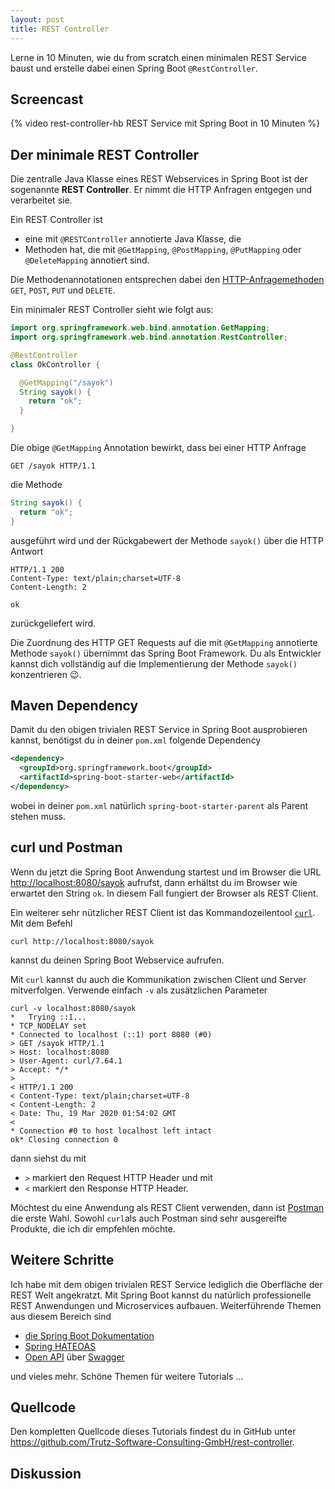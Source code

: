 ```yaml
---
layout: post
title: REST Controller
---
```


Lerne in 10 Minuten, wie du from scratch einen minimalen REST Service baust und erstelle dabei einen Spring Boot `@RestController`.

## Screencast

{% video rest-controller-hb REST Service mit Spring Boot in 10 Minuten %}

## Der minimale REST Controller

Die zentralle Java Klasse eines REST Webservices in Spring Boot ist der sogenannte **REST Controller**. Er nimmt die HTTP Anfragen entgegen und verarbeitet sie.

Ein REST Controller ist

-   eine mit `@RESTController` annotierte Java Klasse, die
-   Methoden hat, die mit `@GetMapping`, `@PostMapping`, `@PutMapping` oder `@DeleteMapping` annotiert sind.

Die Methodenannotationen entsprechen dabei den [HTTP-Anfragemethoden](https://de.wikipedia.org/wiki/Hypertext_Transfer_Protocol#HTTP-Anfragemethoden) `GET`, `POST`, `PUT` und `DELETE`.

Ein minimaler REST Controller sieht wie folgt aus:

```java
import org.springframework.web.bind.annotation.GetMapping;
import org.springframework.web.bind.annotation.RestController;

@RestController
class OkController {

  @GetMapping("/sayok")
  String sayok() {
    return "ok";
  }

}
```

Die obige `@GetMapping` Annotation bewirkt, dass bei einer HTTP Anfrage

```console
GET /sayok HTTP/1.1
```

die Methode

```java
String sayok() {
  return "ok";
}
```

ausgeführt wird und der Rückgabewert der Methode `sayok()` über die HTTP Antwort

```console
HTTP/1.1 200
Content-Type: text/plain;charset=UTF-8
Content-Length: 2

ok
```

zurückgeliefert wird.

Die Zuordnung des HTTP GET Requests auf die mit `@GetMapping` annotierte Methode `sayok()` übernimmt das Spring Boot Framework. Du als Entwickler kannst dich vollständig auf die Implementierung der Methode `sayok()` konzentrieren 😉.

## Maven Dependency

Damit du den obigen trivialen REST Service in Spring Boot ausprobieren kannst, benötigst du in deiner `pom.xml` folgende Dependency

```xml
<dependency>
  <groupId>org.springframework.boot</groupId>
  <artifactId>spring-boot-starter-web</artifactId>
</dependency>
```

wobei in deiner `pom.xml` natürlich `spring-boot-starter-parent` als Parent stehen muss.

## curl und Postman

Wenn du jetzt die Spring Boot Anwendung startest und im Browser die URL <http://localhost:8080/sayok> aufrufst, dann erhältst du im Browser wie erwartet den String `ok`. In diesem Fall fungiert der Browser als REST Client.

Ein weiterer sehr nützlicher REST Client ist das Kommandozeilentool [`curl`](https://curl.haxx.se/). Mit dem Befehl

```shell
curl http://localhost:8080/sayok
```

kannst du deinen Spring Boot Webservice aufrufen.

Mit `curl` kannst du auch die Kommunikation zwischen Client und Server mitverfolgen. Verwende einfach `-v` als zusätzlichen Parameter

```shell
curl -v localhost:8080/sayok
*   Trying ::1...
* TCP_NODELAY set
* Connected to localhost (::1) port 8080 (#0)
> GET /sayok HTTP/1.1
> Host: localhost:8080
> User-Agent: curl/7.64.1
> Accept: */*
>
< HTTP/1.1 200
< Content-Type: text/plain;charset=UTF-8
< Content-Length: 2
< Date: Thu, 19 Mar 2020 01:54:02 GMT
<
* Connection #0 to host localhost left intact
ok* Closing connection 0
```

dann siehst du mit

-   `>` markiert den Request HTTP Header und mit
-   `<` markiert den Response HTTP Header.

Möchtest du eine Anwendung als REST Client verwenden, dann ist [Postman](https://www.postman.com/) die erste Wahl. Sowohl `curl`als auch Postman sind sehr ausgereifte Produkte, die ich dir empfehlen möchte.

## Weitere Schritte

Ich habe mit dem obigen trivialen REST Service lediglich die Oberfläche der REST Welt angekratzt. Mit Spring Boot kannst du natürlich professionelle REST Anwendungen und Microservices aufbauen. Weiterführende Themen aus diesem Bereich sind

-   [die Spring Boot Dokumentation](https://spring.io/guides/gs/rest-service/)
-   [Spring HATEOAS](https://spring.io/projects/spring-hateoas)
-   [Open API](https://www.openapis.org/) über [Swagger](https://swagger.io/)

und vieles mehr.
Schöne Themen für weitere Tutorials ...

## Quellcode

Den kompletten Quellcode dieses Tutorials findest du in GitHub unter <https://github.com/Trutz-Software-Consulting-GmbH/rest-controller>.

## Diskussion
